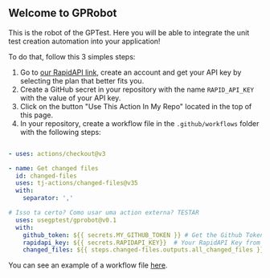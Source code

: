 ## Welcome to GPRobot

This is the robot of the GPTest. Here you will be able to integrate the unit test creation automation into your application!

To do that, follow this 3 simples steps:

1. Go to [our RapidAPI link](https://rapidapi.com/ldsds94/api/gptest1/pricing), create an account and get your API key by selecting the plan that better fits you.
2. Create a GitHub secret in your repository with the name `RAPID_API_KEY` with the value of your API key.
3. Click on the button "Use This Action In My Repo" located in the top of this page.
4. In your repository, create a workflow file in the `.github/workflows` folder with the following steps:

```yaml

- uses: actions/checkout@v3

- name: Get changed files
  id: changed-files
  uses: tj-actions/changed-files@v35  
  with:
    separator: ','

# Isso ta certo? Como usar uma action externa? TESTAR
  uses: usegptest/gprobot@v0.1
  with:
    github_token: ${{ secrets.MY_GITHUB_TOKEN }} # Get the Github Token from repository secrets
    rapidapi_key: ${{ secrets.RAPIDAPI_KEY}}  # Your RapidAPI Key from https://rapidapi.com/ldsds94/api/gptest1/pricing
    changed_files: ${{ steps.changed-files.outputs.all_changed_files }}

```

You can see an example of a workflow file [here](/examples/workflow.yaml).